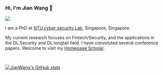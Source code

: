 
<!-- ### Hi there 👋

**jianwang-ntu/jianwang-ntu** is a ✨ _special_ ✨ repository because its `README.md` (this file) appears on your GitHub profile.-->

### Hi, I'm Jian Wang 👋 

![](https://komarev.com/ghpvc/?username=jianwang-ntu)

I am a PhD at [NTU cyber security Lab](https://csl.ntu.edu.sg/), Singapore, Singapore.

My current research focuses on Fintech/Security, and the applications in the DL.Security and DL.longtail field. I have convoluted several conference papers. Welcome to visit my [Homepage Scholar](https://www.wj2ai.com).


<br />

[![JianWang's GitHub stats](https://github-readme-stats.vercel.app/api?username=jianwang-ntu)](https://github.com/anuraghazra/github-readme-stats)
